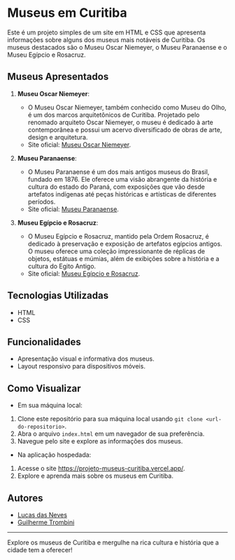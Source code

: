 # Museus em Curitiba

Este é um projeto simples de um site em HTML e CSS que apresenta informações sobre alguns dos museus mais notáveis de Curitiba. Os museus destacados são o Museu Oscar Niemeyer, o Museu Paranaense e o Museu Egípcio e Rosacruz.

## Museus Apresentados

1. **Museu Oscar Niemeyer**:
    - O Museu Oscar Niemeyer, também conhecido como Museu do Olho, é um dos marcos arquitetônicos de Curitiba. Projetado pelo renomado arquiteto Oscar Niemeyer, o museu é dedicado à arte contemporânea e possui um acervo diversificado de obras de arte, design e arquitetura.
    - Site oficial: [Museu Oscar Niemeyer](http://www.museuoscarniemeyer.org.br/).

2. **Museu Paranaense**:
    - O Museu Paranaense é um dos mais antigos museus do Brasil, fundado em 1876. Ele oferece uma visão abrangente da história e cultura do estado do Paraná, com exposições que vão desde artefatos indígenas até peças históricas e artísticas de diferentes períodos.
    - Site oficial: [Museu Paranaense](https://www.museuparanaense.pr.gov.br/).

3. **Museu Egípcio e Rosacruz**:
    - O Museu Egípcio e Rosacruz, mantido pela Ordem Rosacruz, é dedicado à preservação e exposição de artefatos egípcios antigos. O museu oferece uma coleção impressionante de réplicas de objetos, estátuas e múmias, além de exibições sobre a história e a cultura do Egito Antigo.
    - Site oficial: [Museu Egípcio e Rosacruz](https://museuegipcioerosacruz.org.br/).

## Tecnologias Utilizadas

- HTML
- CSS

## Funcionalidades

- Apresentação visual e informativa dos museus.
- Layout responsivo para dispositivos móveis.

## Como Visualizar

- Em sua máquina local:

1. Clone este repositório para sua máquina local usando `git clone <url-do-repositorio>`.
2. Abra o arquivo `index.html` em um navegador de sua preferência.
3. Navegue pelo site e explore as informações dos museus.

- Na aplicação hospedada:

1. Acesse o site https://projeto-museus-curitiba.vercel.app/.
2. Explore e aprenda mais sobre os museus em Curitiba.

## Autores

- [Lucas das Neves](https://github.com/LucasNevesV1)
- [Guilherme Trombini](https://github.com/GuiTrombini06)

---

Explore os museus de Curitiba e mergulhe na rica cultura e história que a cidade tem a oferecer!
